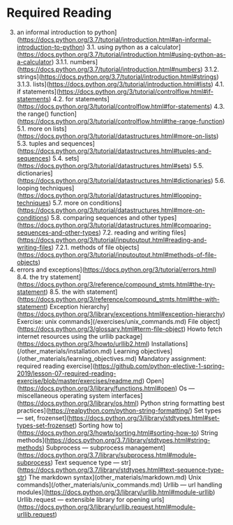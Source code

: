 # Required Reading 

3. an informal introduction to python](https://docs.python.org/3.7/tutorial/introduction.html#an-informal-introduction-to-python)
3.1. using python as a calculator](https://docs.python.org/3.7/tutorial/introduction.html#using-python-as-a-calculator)
3.1.1. numbers](https://docs.python.org/3.7/tutorial/introduction.html#numbers)
3.1.2. strings](https://docs.python.org/3.7/tutorial/introduction.html#strings)
3.1.3. lists](https://docs.python.org/3/tutorial/introduction.html#lists)
4.1. if statements](https://docs.python.org/3/tutorial/controlflow.html#if-statements)
4.2. for statements](https://docs.python.org/3/tutorial/controlflow.html#for-statements)
4.3. the range() function](https://docs.python.org/3/tutorial/controlflow.html#the-range-function)
5.1. more on lists](https://docs.python.org/3/tutorial/datastructures.html#more-on-lists)
5.3. tuples and sequences](https://docs.python.org/3/tutorial/datastructures.html#tuples-and-sequences)
5.4. sets](https://docs.python.org/3/tutorial/datastructures.html#sets)
5.5. dictionaries](https://docs.python.org/3/tutorial/datastructures.html#dictionaries)
5.6. looping techniques](https://docs.python.org/3/tutorial/datastructures.html#looping-techniques)
5.7. more on conditions](https://docs.python.org/3/tutorial/datastructures.html#more-on-conditions)
5.8. comparing sequences and other types](https://docs.python.org/3/tutorial/datastructures.html#comparing-sequences-and-other-types)
7.2. reading and writing files](https://docs.python.org/3/tutorial/inputoutput.html#reading-and-writing-files)
7.2.1. methods of file objects](https://docs.python.org/3/tutorial/inputoutput.html#methods-of-file-objects)
8. errors and exceptions](https://docs.python.org/3/tutorial/errors.html)
8.4. the try statement](https://docs.python.org/3/reference/compound_stmts.html#the-try-statement)
8.5. the with statement](https://docs.python.org/3/reference/compound_stmts.html#the-with-statement)
Exception hierarchy](https://docs.python.org/3/library/exceptions.html#exception-hierarchy)
Exercise: unix commands](/exercises/unix_commands.md)
File object](https://docs.python.org/3/glossary.html#term-file-object)
Howto fetch internet resources using the urllib package](https://docs.python.org/3/howto/urllib2.html)
Installations](/other_materials/installation.md)
Learning objectives](/other_materials/learning_objectives.md)
Mandatory assignment: required reading exercise](https://github.com/python-elective-1-spring-2019/lesson-07-required-reading-exercise/blob/master/exercises/readme.md)
Open](https://docs.python.org/3/library/functions.html#open)
Os — miscellaneous operating system interfaces](https://docs.python.org/3/library/os.html)
Python string formatting best practices](https://realpython.com/python-string-formatting/)
Set types — set, frozenset](https://docs.python.org/3/library/stdtypes.html#set-types-set-frozenset)
Sorting how to](https://docs.python.org/3/howto/sorting.html#sorting-how-to)
String methods](https://docs.python.org/3.7/library/stdtypes.html#string-methods)
Subprocess — subprocess management](https://docs.python.org/3.7/library/subprocess.html#module-subprocess)
Text sequence type — str](https://docs.python.org/3.7/library/stdtypes.html#text-sequence-type-str)
The markdown syntax](other_materials/markdown.md)
Unix commands](/other_materials/unix_commands.md)
Urllib — url handling modules](https://docs.python.org/3/library/urllib.html#module-urllib)
Urllib.request — extensible library for opening urls](https://docs.python.org/3/library/urllib.request.html#module-urllib.request)
